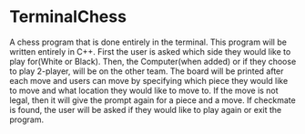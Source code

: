 # TerminalChess
A chess program that is done entirely in the terminal. This program will be written entirely in C++.
First the user is asked which side they would like to play for(White or Black). Then, the Computer(when added) or if they choose to play 2-player, will be on the other team. The board will be printed after each move and users can move by specifying which piece they would like to move and what location they would like to move to. If the move is not legal, then it will give the prompt again for a piece and a move. If checkmate is found, the user will be asked if they would like to play again or exit the program.

